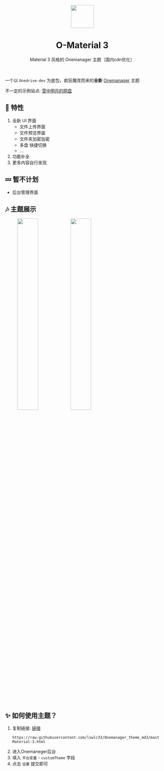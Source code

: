 <div align="center">
    <img src="https://www.gstatic.com/images/icons/material/apps/fonts/1x/catalog/v5/favicon.svg" style="width: 75px;height: 75px;">
    <h1>O-Material 3</h1>
    Material 3 风格的 Onemanager 主题（国内cdn优化）
</div>
<br><br>

一个以 `Onedrive-dev` 为底包，疯狂魔改而来的**全新** [Onemanager](https://github.com/qkqpttgf/OneManager-php) 主题

不一定的示例站点: [雪中明月的网盘](https://pan.xn--fiqz59cpva341l.top/)


## 🎁 特性 
1. 全新 UI 界面
   - 文件上传界面
   - 文件预览界面
   - 文件夹加密加密
   - 多盘 快捷切换
   - ...
2. 功能补全
3. 更多内容自行发现

## 💤 暂不计划
- 后台管理界面

## 🎶 主题展示
<figure class="half">
    <img src="https://raw.githubusercontent.com/lswlc33/Onemanager_theme_md3/96e947afb106533eff32d7b7092e9b836ec23acc/src/1.png" width="40%" alt="">
    <img src="https://raw.githubusercontent.com/lswlc33/Onemanager_theme_md3/96e947afb106533eff32d7b7092e9b836ec23acc/src/2.png" width="40%" alt="">  
</figure>
<img src="https://raw.githubusercontent.com/lswlc33/Onemanager_theme_md3/96e947afb106533eff32d7b7092e9b836ec23acc/src/3.jpeg" width="auto" alt="">

## ✨ 如何使用主题？
1. 复制链接: [链接](https://raw.githubusercontent.com/lswlc33/Onemanager_theme_md3/master/O-Material-3.html)
    ```
    https://raw.githubusercontent.com/lswlc33/Onemanager_theme_md3/master/O-Material-3.html
    ```
2. 进入Onemaneger后台  
3. 填入 `平台变量` - `customTheme` 字段  
4. 点击 `设置` 提交即可
